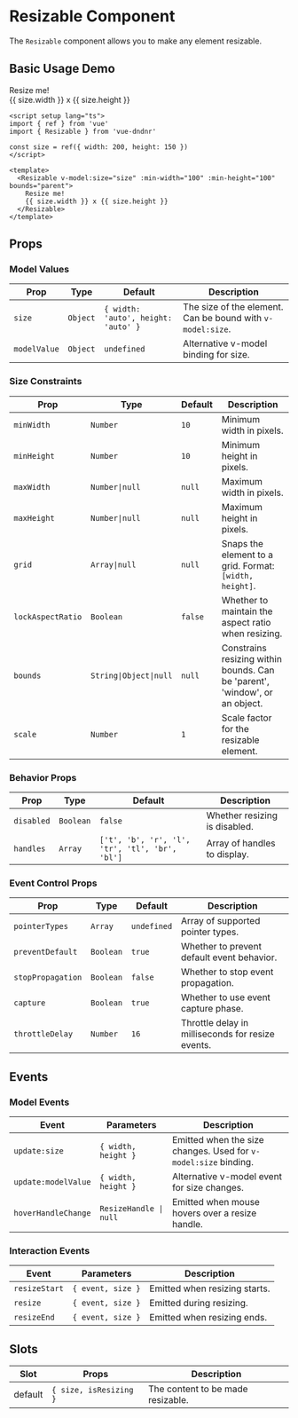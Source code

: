 # Resizable Component

The `Resizable` component allows you to make any element resizable.

## Basic Usage Demo
<script setup lang="ts">
import { ref } from 'vue'
import { Resizable } from 'vue-dndnr'

const size = ref({ width: 200, height: 150 })
</script>

<DemoContainer>
  <Resizable v-model:size="size" :min-width="100" :min-height="100" bounds="parent">
    <div class="resizable-box">
      Resize me!
      <div class="text-sm color-text-light">
        {{ size.width }} x {{ size.height }}
      </div>
    </div>
  </Resizable>
</DemoContainer>

```vue
<script setup lang="ts">
import { ref } from 'vue'
import { Resizable } from 'vue-dndnr'

const size = ref({ width: 200, height: 150 })
</script>

<template>
  <Resizable v-model:size="size" :min-width="100" :min-height="100" bounds="parent">
    Resize me!
    {{ size.width }} x {{ size.height }}
  </Resizable>
</template>
```

## Props

### Model Values

| Prop | Type | Default | Description |
|------|------|---------|-------------|
| `size` | `Object` | `{ width: 'auto', height: 'auto' }` | The size of the element. Can be bound with `v-model:size`. |
| `modelValue` | `Object` | `undefined` | Alternative v-model binding for size. |

### Size Constraints

| Prop | Type | Default | Description |
|------|------|---------|-------------|
| `minWidth` | `Number` | `10` | Minimum width in pixels. |
| `minHeight` | `Number` | `10` | Minimum height in pixels. |
| `maxWidth` | `Number\|null` | `null` | Maximum width in pixels. |
| `maxHeight` | `Number\|null` | `null` | Maximum height in pixels. |
| `grid` | `Array\|null` | `null` | Snaps the element to a grid. Format: `[width, height]`. |
| `lockAspectRatio` | `Boolean` | `false` | Whether to maintain the aspect ratio when resizing. |
| `bounds` | `String\|Object\|null` | `null` | Constrains resizing within bounds. Can be 'parent', 'window', or an object. |
| `scale` | `Number` | `1` | Scale factor for the resizable element. |

### Behavior Props

| Prop | Type | Default | Description |
|------|------|---------|-------------|
| `disabled` | `Boolean` | `false` | Whether resizing is disabled. |
| `handles` | `Array` | `['t', 'b', 'r', 'l', 'tr', 'tl', 'br', 'bl']` | Array of handles to display. |

### Event Control Props

| Prop | Type | Default | Description |
|------|------|---------|-------------|
| `pointerTypes` | `Array` | `undefined` | Array of supported pointer types. |
| `preventDefault` | `Boolean` | `true` | Whether to prevent default event behavior. |
| `stopPropagation` | `Boolean` | `false` | Whether to stop event propagation. |
| `capture` | `Boolean` | `true` | Whether to use event capture phase. |
| `throttleDelay` | `Number` | `16` | Throttle delay in milliseconds for resize events. |

## Events

### Model Events

| Event | Parameters | Description |
|-------|------------|-------------|
| `update:size` | `{ width, height }` | Emitted when the size changes. Used for `v-model:size` binding. |
| `update:modelValue` | `{ width, height }` | Alternative v-model event for size changes. |
| `hoverHandleChange` | `ResizeHandle \| null` | Emitted when mouse hovers over a resize handle. |

### Interaction Events

| Event | Parameters | Description |
|-------|------------|-------------|
| `resizeStart` | `{ event, size }` | Emitted when resizing starts. |
| `resize` | `{ event, size }` | Emitted during resizing. |
| `resizeEnd` | `{ event, size }` | Emitted when resizing ends. |

## Slots

| Slot | Props | Description |
|------|-------|-------------|
| default | `{ size, isResizing }` | The content to be made resizable. |
